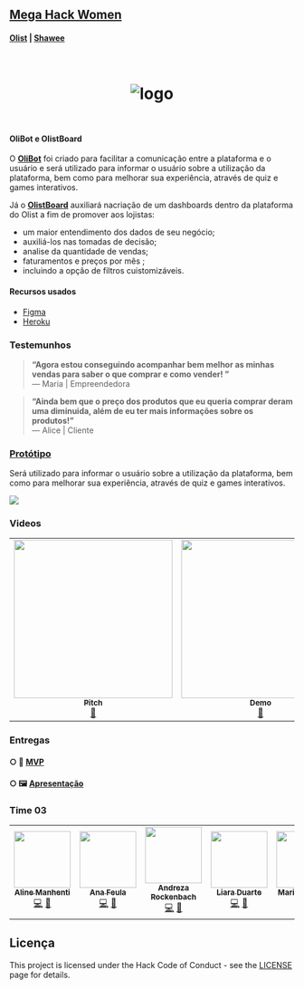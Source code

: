## [Mega Hack Women](https://www.megahackwomen.com.br/) 
####  [Olist](https://olist.com/) | [Shawee](https://shawee.io/pt/) 



<h1 align="center">
<br />
  <img src="https://i.imgur.com/jUMM5Ia.png" alt="logo" border="0">
<br />
<br />

</h1>

#### OliBot e OlistBoard



O [**OliBot**](https://mega-hack-women.herokuapp.com/)  foi criado para facilitar a comunicação entre a plataforma e o usuário e será utilizado para informar o usuário sobre a utilização da plataforma, bem como para melhorar sua experiência, através de quiz e games interativos. 

Já o [**OlistBoard**](https://mega-hack-women.herokuapp.com/) auxiliará nacriação de um dashboards dentro da plataforma do Olist a fim de promover aos lojistas:
- um maior entendimento dos dados de seu negócio;
- auxiliá-los nas tomadas de decisão;
- analise da quantidade de vendas; 
- faturamentos e preços por mês ;
- incluindo a opção de filtros cuistomizáveis.


#### Recursos usados
- [Figma](https://www.figma.com/)
- [Heroku](https://www.heroku.com/)
  
  

### Testemunhos


> **“Agora estou  conseguindo acompanhar bem melhor as minhas vendas para saber o que comprar e como vender! ”**<br>
> — Maria | Empreendedora

> **“Ainda bem que o preço dos produtos que eu queria comprar deram uma  diminuida, além de eu ter mais informações sobre os produtos!”**<br>
> — Alice | Cliente


### [Protótipo](https://mega-hack-women.herokuapp.com/)

Será utilizado para informar o usuário sobre a utilização da plataforma, bem como para melhorar sua experiência, através de quiz e games interativos. 



![](https://i.imgur.com/NRixgC5.png)



### Videos

<table>
  <tr>
    <td align="center"><a href="https://www.youtube.com/watch?v=KjtVrT3lUfI&feature=youtu.be"><img src="https://i.imgur.com/7f0ZkbD.png" width="280px;" alt=""/><br /><sub><b>Pitch</b></sub></a><br /><a href="https://www.youtube.com/watch?v=KjtVrT3lUfI&feature=youtu.be" title="YouTube">🎥</a></td>
    <td align="center"><a href="https://www.youtube.com/ "><img src="https://i.imgur.com/SFfSyFK.png" width="280px;" alt=""/><br /><sub><b>Demo</b></sub></a><br /><a href="https://www.youtube.com/" title="YouTube">🎥</a></td>
</table>


### Entregas

####  ○  📲 [MVP](https://mega-hack-women.herokuapp.com/)

####  ○  🖼️ [Apresentação](https://bit.ly/AMEdata_Apresentacao )



### Time 03

<table>
  <tr>
     <td align="center"><a href="https://www.linkedin.com/in/aline-manhenti-neves-8ab031167/"><img src="https://i.imgur.com/QMCLYT3.jpg" width="100px;" alt=""/><br /><sub><b> Aline Manhenti</b></sub></a><br /><a href="https://www.linkedin.com/in/aline-manhenti-neves-8ab031167/" title="Site">💻</a> <a href="https://www.linkedin.com/in/aline-manhenti-neves-8ab031167/" title="Email">📧</a> </td>
     <td align="center"><a href="https://www.linkedin.com/in/ana-daniele-feula-842219140/"><img src="https://i.imgur.com/Ecu6m0w.jpg" width="100px;" alt=""/><br /><sub><b> Ana Feula</b></sub></a><br /><a href="ananidesigner@gmail.com" title="Site">💻</a> <a href="https://www.linkedin.com/in/ana-daniele-feula-842219140/" title="Email">📧</a> </td>
     <td align="center"><a href="https://www.linkedin.com/in/andrezarockenbach/"><img src="https://i.imgur.com/E2kkn0p.jpg" width="100px;" alt=""/><br /><sub><b> Andreza Rockenbach</b></sub></a><br /><a href="https://www.linkedin.com/in/andrezarockenbach/" title="Site">💻</a> <a href="https://www.linkedin.com/in/andrezarockenbach/" title="Email">📧</a> </td>
     <td align="center"><a href="https://www.linkedin.com/in/liara-programadora/"><img src="https://i.imgur.com/xbEfigR.jpg" width="100px;" alt=""/><br /><sub><b> Liara Duarte</b></sub></a><br /><a href="https://www.linkedin.com/in/liara-programadora/" title="Site">💻</a> <a href="https://www.linkedin.com/in/liara-programadora/" title="Email">📧</a> </td>
     <td align="center"><a href="https://mrncstt.github.io/posts/"><img src="https://i.imgur.com/UMWYzzG.jpg" width="100px;" alt=""/><br /><sub><b>Mariana Costa</b></sub></a><br /><a href="marianacosta.data@gmail.com" title="Site">💻</a> <a href="https://mrncstt.github.io/" title="Email">📧</a> </td>
 </table>


## Licença

This project is licensed under the Hack Code of Conduct - see the [LICENSE](https://hackcodeofconduct.org/) page for details.
